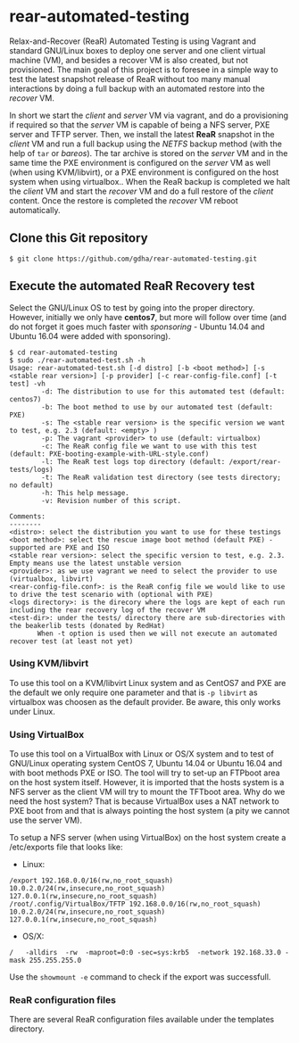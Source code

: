 # rear-automated-testing
Relax-and-Recover (ReaR) Automated Testing is using Vagrant and standard GNU/Linux boxes to deploy one server and one client virtual machine (VM), and besides a recover VM is also created, but not provisioned. The main goal of this project is to foresee in a simple way to test the latest snapshot release of ReaR without too many manual interactions by doing a full backup with an automated restore into the *recover* VM.

In short we start the *client* and *server* VM via vagrant, and do a provisioning if required so that the *server* VM is capable of being a NFS server, PXE server and TFTP server. Then, we install the latest **ReaR** snapshot in the *client* VM and run a full backup using the *NETFS* backup method (with the help of `tar` or *bareos*). The tar archive is stored on the *server* VM and in the same time the PXE environment is configured on the *server* VM as well (when using KVM/libvirt), or a PXE environment is configured on the host system when using virtualbox..
When the ReaR backup is completed we halt the *client* VM and start the *recover* VM and do a full restore of the *client* content. Once the restore is completed the *recover* VM reboot automatically.

## Clone this Git repository

`$ git clone https://github.com/gdha/rear-automated-testing.git`

## Execute the automated ReaR Recovery test

Select the GNU/Linux OS to test by going into the proper directory. However, initially we only have **centos7**, but more will follow over time (and do not forget it goes much faster with *sponsoring* - Ubuntu 14.04 and Ubuntu 16.04 were added with sponsoring).

````
$ cd rear-automated-testing
$ sudo ./rear-automated-test.sh -h
Usage: rear-automated-test.sh [-d distro] [-b <boot method>] [-s <stable rear version>] [-p provider] [-c rear-config-file.conf] [-t test] -vh
        -d: The distribution to use for this automated test (default: centos7)
        -b: The boot method to use by our automated test (default: PXE)
        -s: The <stable rear version> is the specific version we want to test, e.g. 2.3 (default: <empty> )
        -p: The vagrant <provider> to use (default: virtualbox)
        -c: The ReaR config file we want to use with this test (default: PXE-booting-example-with-URL-style.conf)
        -l: The ReaR test logs top directory (default: /export/rear-tests/logs)
        -t: The ReaR validation test directory (see tests directory; no default)
        -h: This help message.
        -v: Revision number of this script.

Comments:
--------
<distro>: select the distribution you want to use for these testings
<boot method>: select the rescue image boot method (default PXE) - supported are PXE and ISO
<stable rear version>: select the specific version to test, e.g. 2.3. Empty means use the latest unstable version
<provider>: as we use vagrant we need to select the provider to use (virtualbox, libvirt)
<rear-config-file.conf>: is the ReaR config file we would like to use to drive the test scenario with (optional with PXE)
<logs directory>: is the direcory where the logs are kept of each run including the rear recovery log of the recover VM
<test-dir>: under the tests/ directory there are sub-directories with the beakerlib tests (donated by RedHat)
       When -t option is used then we will not execute an automated recover test (at least not yet)
````

### Using KVM/libvirt

To use this tool on a KVM/libvirt Linux system and as CentOS7 and PXE are the default we only require one parameter and that is `-p libvirt` as virtualbox was choosen as the default provider. Be aware, this only works under Linux.

### Using VirtualBox

To use this tool on a VirtualBox with Linux or OS/X system and to test of GNU/Linux operating system CentOS 7, Ubuntu 14.04 or Ubuntu 16.04 and with boot methods PXE or ISO. The tool will try to set-up an FTPboot area on the host system itself. However, it is imported that the hosts system is a NFS server as the client VM will try to mount the TFTboot area. Why do we need the host system? That is because VirtualBox uses a NAT network to PXE boot from and that is always pointing the host system (a pity we cannot use the server VM).

To setup a NFS server (when using VirtualBox) on the host system create a /etc/exports file that looks like:

- Linux:
````
/export 192.168.0.0/16(rw,no_root_squash) 10.0.2.0/24(rw,insecure,no_root_squash) 127.0.0.1(rw,insecure,no_root_squash)
/root/.config/VirtualBox/TFTP 192.168.0.0/16(rw,no_root_squash) 10.0.2.0/24(rw,insecure,no_root_squash) 127.0.0.1(rw,insecure,no_root_squash)
````

- OS/X:
````
/   -alldirs  -rw  -maproot=0:0 -sec=sys:krb5  -network 192.168.33.0 -mask 255.255.255.0
````

Use the `showmount -e` command to check if the export was successfull. 

### ReaR configuration files

There are several ReaR configuration files available under the templates directory.
